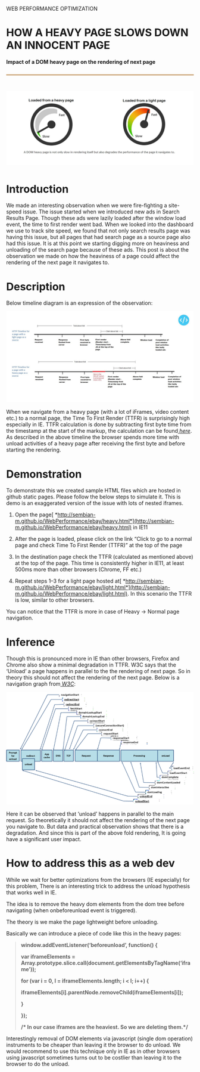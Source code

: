 WEB PERFORMANCE OPTIMIZATION

**HOW A HEAVY PAGE SLOWS DOWN AN INNOCENT PAGE**
================================================

**Impact of a DOM heavy page on the rendering of next page**

![](media/image00.png)

![](media/image02.jpg)
======================

**Introduction**
================

We made an interesting observation when we were fire-fighting a site-speed issue. The issue started when we introduced new ads in Search Results Page. Though these ads were lazily loaded after the window load event, the time to first render went bad. When we looked into the dashboard we use to track site speed, we found that not only search results page was having this issue, but all pages that had search page as a source page also had this issue. It is at this point we starting digging more on heaviness and unloading of the search page because of these ads. This post is about the observation we made on how the heaviness of a page could affect the rendering of the next page it navigates to.

**Description**
===============

Below timeline diagram is an expression of the observation:

![](media/image01.jpg)

When we navigate from a heavy page (with a lot of iFrames, video content etc.) to a normal page, the Time To First Render (TTFR) is surprisingly high especially in IE. TTFR calculation is done by subtracting first byte time from the timestamp at the start of the markup, the calculation can be found[ ](https://github.com/sembian-m/sembian-m.github.io/blob/master/WebPerformance/normal.html#L6)[*here*](https://github.com/sembian-m/sembian-m.github.io/blob/master/WebPerformance/normal.html#L6). As described in the above timeline the browser spends more time with unload activities of a heavy page after receiving the first byte and before starting the rendering.

**Demonstration**
=================

To demonstrate this we created sample HTML files which are hosted in github static pages. Please follow the below steps to simulate it. This is demo is an exaggerated version of the issue with lots of nested iframes.

1. Open the page[ *http://sembian-m.github.io/WebPerformance/ebay/heavy.html*](http://sembian-m.github.io/WebPerformance/ebay/heavy.html) in IE11

2. After the page is loaded, please click on the link “Click to go to a normal page and check Time To First Render (TTFR)” at the top of the page

3. In the destination page check the TTFR (calculated as mentioned above) at the top of the page. This time is consistently higher in IE11, at least 500ms more than other browsers (Chrome, FF etc.)

4. Repeat steps 1–3 for a light page hosted at[ *http://sembian-m.github.io/WebPerformance/ebay/light.html*](http://sembian-m.github.io/WebPerformance/ebay/light.html). In this scenario the TTFR is low, similar to other browsers.

You can notice that the TTFR is more in case of Heavy -&gt; Normal page navigation.

**Inference**
=============

Though this is pronounced more in IE than other browsers, Firefox and Chrome also show a minimal degradation in TTFR. W3C says that the ‘Unload’ a page happens in parallel to the the rendering of next page. So in theory this should not affect the rendering of the next page. Below is a navigation graph from[ ](http://www.w3.org/TR/navigation-timing/)[*W3C*](http://www.w3.org/TR/navigation-timing/):

![](media/image03.png)

Here it can be observed that ‘unload’ happens in parallel to the main request. So theoretically it should not affect the rendering of the next page you navigate to. But data and practical observation shows that there is a degradation. And since this is part of the above fold rendering, It is going have a significant user impact.

**How to address this as a web dev**
====================================

While we wait for better optimizations from the browsers (IE especially) for this problem, There is an interesting trick to address the unload hypothesis that works well in IE.

The idea is to remove the heavy dom elements from the dom tree before navigating (when onbeforeunload event is triggered).

The theory is we make the page lightweight before unloading.

Basically we can introduce a piece of code like this in the heavy pages:

>**window.addEventListener(‘beforeunload’, function() {**
>
> **var iframeElements = Array.prototype.slice.call(document.getElementsByTagName(‘iframe’));**
>
> **for (var i = 0, l = iframeElements.length; i &lt; l; i++) {**
>
> **iframeElements\[i\].parentNode.removeChild(iframeElements\[i\]);**
>
> **}**
>
>**});**
>
>**/\* In our case iframes are the heaviest. So we are deleting them.\*/**

Interestingly removal of DOM elements via javascript (single dom operation) instruments to be cheaper than leaving it the browser to do unload. We would recommend to use this technique only in IE as in other browsers using javascript sometimes turns out to be costlier than leaving it to the browser to do the unload.
